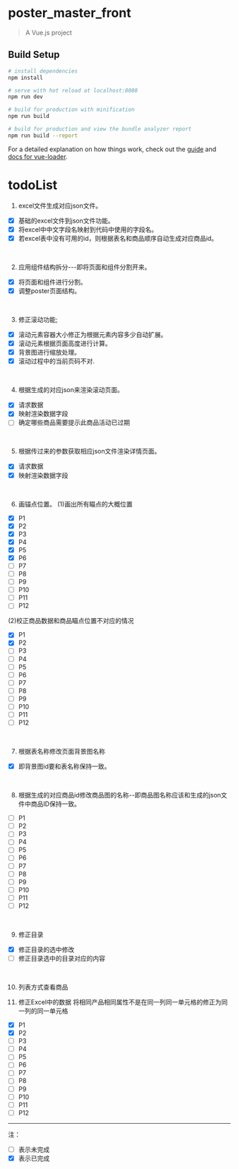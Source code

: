 # poster_master_front

> A Vue.js project

## Build Setup

``` bash
# install dependencies
npm install

# serve with hot reload at localhost:8080
npm run dev

# build for production with minification
npm run build

# build for production and view the bundle analyzer report
npm run build --report
```

For a detailed explanation on how things work, check out the [guide](http://vuejs-templates.github.io/webpack/) and [docs for vue-loader](http://vuejs.github.io/vue-loader).

# todoList
1. excel文件生成对应json文件。
- [x] 基础的excel文件到json文件功能。
- [x] 将excel中中文字段名映射到代码中使用的字段名。
- [x] 若excel表中没有可用的id，则根据表名和商品顺序自动生成对应商品id。
<br />

2. 应用组件结构拆分---即将页面和组件分割开来。
- [x] 将页面和组件进行分割。 
- [x] 调整poster页面结构。
<br />

3. 修正滚动功能;
- [x] 滚动元素容器大小修正为根据元素内容多少自动扩展。
- [x] 滚动元素根据页面高度进行计算。
- [x] 背景图进行缩放处理。
- [x] 滚动过程中的当前页码不对.       
<br />

4. 根据生成的对应json来渲染滚动页面。
- [x] 请求数据
- [x] 映射渲染数据字段
- [ ] 确定哪些商品需要提示此商品活动已过期
<br />

5. 根据传过来的参数获取相应json文件渲染详情页面。
- [x] 请求数据
- [x] 映射渲染数据字段         
<br />

6. 画锚点位置。
(1)画出所有瞄点的大概位置
- [x] P1
- [x] P2
- [x] P3
- [x] P4
- [x] P5
- [x] P6
- [ ] P7
- [ ] P8
- [ ] P9
- [ ] P10
- [ ] P11
- [ ] P12

(2)校正商品数据和商品瞄点位置不对应的情况
- [x] P1
- [x] P2
- [ ] P3
- [ ] P4
- [ ] P5
- [ ] P6
- [ ] P7
- [ ] P8
- [ ] P9
- [ ] P10
- [ ] P11
- [ ] P12

<br />

7. 根据表名称修改页面背景图名称
- [x] 即背景图id要和表名称保持一致。
<br />

8. 根据生成的对应商品id修改商品图的名称--即商品图名称应该和生成的json文件中商品ID保持一致。
- [ ] P1
- [ ] P2
- [ ] P3
- [ ] P4
- [ ] P5
- [ ] P6
- [ ] P7
- [ ] P8
- [ ] P9
- [ ] P10
- [ ] P11
- [ ] P12
<br />

9. 修正目录
- [x] 修正目录的选中修改
- [ ] 修正目录选中的目录对应的内容
<br />

10. 列表方式查看商品  

11. 修正Excel中的数据
将相同产品相同属性不是在同一列同一单元格的修正为同一列的同一单元格
- [x] P1
- [x] P2
- [ ] P3
- [ ] P4
- [ ] P5
- [ ] P6
- [ ] P7
- [ ] P8
- [ ] P9
- [ ] P10
- [ ] P11
- [ ] P12
--------------------

注：
- [ ]  表示未完成
- [x] 表示已完成
